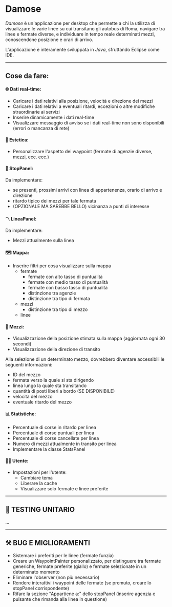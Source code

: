 # Damose
*Damose* è un'applicazione per desktop che permette a chi la utilizza di visualizzare le varie linee su cui transitano gli autobus di Roma, navigare tra linee e fermate diverse, e individuare in tempo reale determinati mezzi, conoscendone posizione e orari di arrivo.

L'applicazione è interamente sviluppata in *Java*, sfruttando Eclipse come IDE. 

___

## Cose da fare:

#### 🌐 Dati real-time:
- Caricare i dati relativi alla posizione, velocità e direzione dei mezzi
- Caricare i dati relativi a eventuali ritardi, eccezioni o altre modifiche straordinarie ai servizi
- Inserire dinamicamente i dati real-time
- Visualizzare messaggio di avviso se i dati real-time non sono disponibili (errori o mancanza di rete)

#### 🎨 Estetica:
- Personalizzare l'aspetto dei waypoint (fermate di agenzie diverse, mezzi, ecc. ecc.)

#### 🚏 StopPanel:
Da implementare:
- se presenti, prossimi arrivi con linea di appartenenza, orario di arrivo e direzione
- ritardo tipico dei mezzi per tale fermata
- (OPZIONALE MA SAREBBE BELLO) vicinanza a punti di interesse

#### 〽️ LineaPanel:
Da implementare:
- Mezzi attualmente sulla linea

#### 🗺️ Mappa:
- Inserire filtri per cosa visualizzare sulla mappa
	- fermate
		- fermate con alto tasso di puntualità
		- fermate con medio tasso di puntualità
		- fermate con basso tasso di puntualità
		- distinzione tra agenzie
		- distinzione tra tipo di fermata
	- mezzi
		- distinzione tra tipo di mezzo
	- linee

#### 🚌 Mezzi:
- Visualizzazione della posizione stimata sulla mappa (aggiornata ogni 30 secondi)
- Visualizzazione della direzione di transito

Alla selezione di un determinato mezzo, dovrebbero diventare accessibili le seguenti informazioni:
- ID del mezzo
- fermata verso la quale si sta dirigendo
- linea lungo la quale sta transitando
- quantità di posti liberi a bordo (SE DISPONIBILE)
- velocità del mezzo
- eventuale ritardo del mezzo

#### 📊 Statistiche:
- Percentuale di corse in ritardo per linea
- Percentuale di corse puntuali per linea
- Percentuale di corse cancellate per linea
- Numero di mezzi attualmente in transito per linea
- Implementare la classe StatsPanel

#### 🧑‍💼 Utente:
- Impostazioni per l'utente:
  - Cambiare tema
  - Liberare la cache
  - Visualizzare solo fermate e linee preferite
___

## 🧪 TESTING UNITARIO
...
___

## ⚒️ BUG E MIGLIORAMENTI
- Sistemare i preferiti per le linee (fermate funzia)
- Creare un WaypointPainter personalizzato, per distinguere tra fermate generiche, fermate preferite (giallo) e fermate selezionate in un determinato momento
- Eliminare l'observer (non più necessario)
- Rendere interattivi i waypoint delle fermate (se premuto, creare lo stopPanel corrispondente)
- Rifare la sezione "Appartiene a:" dello stopPanel (inserire agenzia e pulsante che rimanda alla linea in questione)
